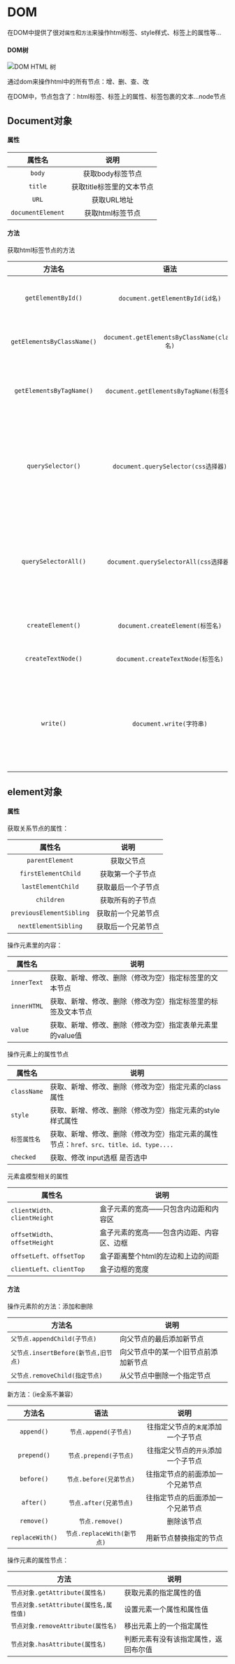 # DOM

在DOM中提供了很对`属性`和`方法`来操作html标签、style样式、标签上的属性等...

#### DOM树

![DOM HTML 树](https://woniumd.oss-cn-hangzhou.aliyuncs.com/web/zhangxiao/202206040949262.gif)

通过dom来操作html中的所有节点：增、删、查、改

在DOM中，节点包含了：html标签、标签上的属性、标签包裹的文本...node节点

## Document对象

#### 属性

|      属性名       |           说明            |
| :---------------: | :-----------------------: |
|      `body`       |     获取body标签节点      |
|      `title`      | 获取title标签里的文本节点 |
|       `URL`       |        获取URL地址        |
| `documentElement` |     获取html标签节点      |

#### 方法

获取html标签节点的方法

|           方法名           |                    语法                    |                 说明                  |      返回值      |
| :------------------------: | :----------------------------------------: | :-----------------------------------: | :--------------: |
|     `getElementById()`     |      `document.getElementById(id名)`       |           通过 id 获取元素            |     元素节点     |
| `getElementsByClassName()` | `document.getElementsByClassName(class名)` |          通过 class 获取元素          | 数组（元素节点） |
|  `getElementsByTagName()`  |  `document.getElementsByTagName(标签名)`   |          通过标签名获取元素           | 数组（元素节点） |
|     `querySelector()`      |    `document.querySelector(css选择器)`     | 通过 CSS 选择器获取到第一个匹配的元素 |     元素节点     |
|    `querySelectorAll()`    |   `document.querySelectorAll(css选择器)`   |  通过 CSS 选择器获取到所有匹配的元素  | 数组（元素节点） |
|     `createElement()`      |      `document.createElement(标签名)`      |             创建html节点              |     元素节点     |
|     `createTextNode()`     |     `document.createTextNode(标签名)`      |             创建文本节点              |     文本节点     |
|         `write()`          |          `document.write(字符串)`          |  向页面输出内容，可以是一个html节点   |    undefined     |

## element对象

#### 属性

获取关系节点的属性：

|          属性名          |        说明        |
| :----------------------: | :----------------: |
|     `parentElement`      |     获取父节点     |
|   `firstElementChild`    |  获取第一个子节点  |
|    `lastElementChild`    | 获取最后一个子节点 |
|        `children`        |  获取所有的子节点  |
| `previousElementSibling` | 获取前一个兄弟节点 |
|   `nextElementSibling`   | 获取后一个兄弟节点 |

操作元素里的内容：

| 属性名      | 说明                                                         |
| ----------- | ------------------------------------------------------------ |
| `innerText` | 获取、新增、修改、删除（修改为空）指定标签里的文本节点       |
| `innerHTML` | 获取、新增、修改、删除（修改为空）指定标签里的标签及文本节点 |
| `value`     | 获取、新增、修改、删除（修改为空）指定表单元素里的value值    |

操作元素上的属性节点

| 属性名       | 说明                                                         |
| ------------ | ------------------------------------------------------------ |
| `className`  | 获取、新增、修改、删除（修改为空）指定元素的class属性        |
| `style`      | 获取、新增、修改、删除（修改为空）指定元素的style样式属性    |
| `标签属性名` | 获取、新增、修改、删除（修改为空）指定元素的属性节点：`href、src、title、id、type....` |
| `checked`    | 获取、修改 input选框 是否选中                                |

元素盒模型相关的属性

| 属性名                        | 说明                                     |
| ----------------------------- | ---------------------------------------- |
| `clientWidth、clientHeight`   | 盒子元素的宽高——只包含内边距和内容区     |
| `offsetWidth`、`offsetHeight` | 盒子元素的宽高——包含内边距、内容区、边框 |
| `offsetLeft、offsetTop`       | 盒子距离整个html的左边和上边的间距       |
| `clientLeft、clientTop`       | 盒子边框的宽度                           |

#### 方法

操作元素阶的方法：添加和删除

| 方法名                               | 说明                                 |
| ------------------------------------ | ------------------------------------ |
| `父节点.appendChild(子节点)`         | 向父节点的最后添加新节点             |
| `父节点.insertBefore(新节点,旧节点)` | 向父节点中的某一个旧节点前添加新节点 |
| `父节点.removeChild(指定节点)`       | 从父节点中删除一个指定节点           |

新方法：（ie全系不兼容）

|     方法名      |            语法            |                说明                |
| :-------------: | :------------------------: | :--------------------------------: |
|   `append()`    |   `节点.append(子节点)`    | 往指定父节点的`末尾`添加一个子节点 |
|   `prepend()`   |   `节点.prepend(子节点)`   | 往指定父节点的`开头`添加一个子节点 |
|   `before()`    |  `节点.before(兄弟节点)`   |  往指定节点的前面添加一个兄弟节点  |
|    `after()`    |   `节点.after(兄弟节点)`   |  往指定节点的后面添加一个兄弟节点  |
|   `remove()`    |      `节点.remove()`       |             删除该节点             |
| `replaceWith()` | `节点.replaceWith(新节点)` |       用新节点替换指定的节点       |

操作元素的属性节点：

| 方法                                   | 说明                                 |
| -------------------------------------- | ------------------------------------ |
| `节点对象.getAttribute(属性名)`        | 获取元素的指定属性的值               |
| `节点对象.setAttribute(属性名,属性值)` | 设置元素一个属性和属性值             |
| `节点对象.removeAttribute(属性名)`     | 移出元素上的一个指定属性             |
| `节点对象.hasAttribute(属性名)`        | 判断元素有没有该指定属性，返回布尔值 |

